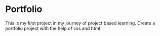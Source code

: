 # Portfolio
This is my first project in my journey of project based learning. Create a portfolio project with  the help of css and html
